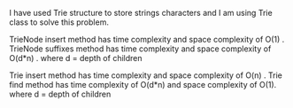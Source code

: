 I have used Trie structure to store strings characters and I  am using Trie class to solve this problem.

TrieNode insert method has time complexity and space complexity of O(1) .
TrieNode suffixes method has time complexity and space complexity of O(d*n) . where d = depth of children

Trie insert method has time complexity and space complexity of O(n) .
Trie find method has time complexity of O(d*n) and space complexity of O(1). where d = depth of children